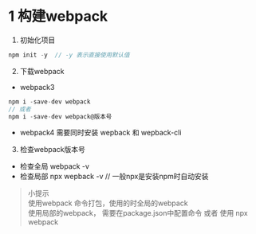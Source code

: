 # 1 构建webpack
1. 初始化项目
```javascript
npm init -y  // -y 表示直接使用默认值
```
2. 下载webpack
* webpack3
```javascript
npm i -save-dev webpack
// 或者
npm i -save-dev webpack@版本号 
```

* webpack4
需要同时安装 wepback 和 wepback-cli

3. 检查webpack版本号
* 检查全局 webpack -v 
* 检查局部 npx wepback -v  // 一般npx是安装npm时自动安装

>小提示<br/>
>使用webpack 命令打包，使用的时全局的webpack <br>
>使用局部的webpack， 需要在package.json中配置命令 或者 使用 npx webpack